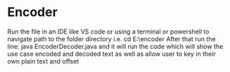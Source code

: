 # Encoder
Run the file in an IDE like VS code
or using a terminal or powershell to navigate path to the folder directory i.e. cd E:\encoder
After that run the line:
java EncoderDecoder.java
and it will run the code which will show the use case encoded and decoded text as well as allow user to key in their own plain text and offset
